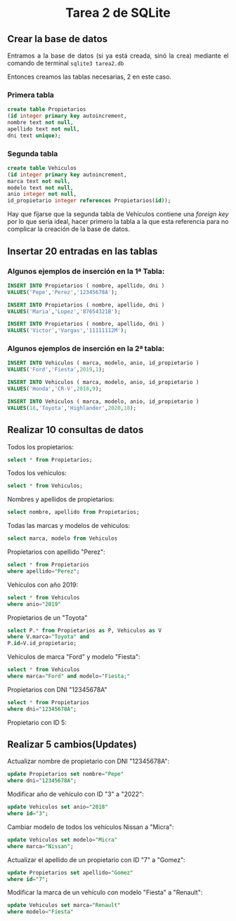 <div align="justify">

# <div align="center">Tarea 2 de SQLite</div>

## Crear la base de datos
Entramos a la base de datos (si ya está creada, sinó la crea) mediante el comando de terminal ```sqlite3 tarea2.db```

Entonces creamos las tablas necesarias, 2 en este caso.
### Primera tabla

```sql
create table Propietarios
(id integer primary key autoincrement,
nombre text not null,
apellido text not null,
dni text unique);
```

### Segunda tabla
```sql
create table Vehiculos
(id integer primary key autoincrement,
marca text not null,
modelo text not null,
anio integer not null,
id_propietario integer references Propietarios(id));
```

Hay que fijarse que la segunda tabla de Vehículos contiene una _foreign key_ por lo que sería ideal, hacer primero la tabla a la que esta referencia para no complicar la creación de la base de datos.

## Insertar 20 entradas en las tablas

### Algunos ejemplos de inserción en la 1ª Tabla:
```sql
INSERT INTO Propietarios ( nombre, apellido, dni )
VALUES('Pepe','Perez','12345678A');
```
```sql
INSERT INTO Propietarios ( nombre, apellido, dni )
VALUES('Maria','Lopez','87654321B');
```
```sql
INSERT INTO Propietarios ( nombre, apellido, dni )
VALUES('Victor','Vargas','11111112M');
```
### Algunos ejemplos de inserción en la 2ª tabla:
```sql
INSERT INTO Vehiculos ( marca, modelo, anio, id_propietario )
VALUES('Ford','Fiesta',2019,1);
```
```sql
INSERT INTO Vehiculos ( marca, modelo, anio, id_propietario )
VALUES('Honda','CR-V',2018,9);
```
```sql
INSERT INTO Vehiculos ( marca, modelo, anio, id_propietario )
VALUES(18,'Toyota','Highlander',2020,18);
```
## Realizar 10 consultas de datos

Todos los propietarios:
```sql
select * from Propietarios;
```
Todos los vehículos:
```sql
select * from Vehiculos;
```
Nombres y apellidos de propietarios:
```sql
select nombre, apellido from Propietarios;
```

Todas las marcas y modelos de vehiculos:
```sql
select marca, modelo from Vehiculos
```

Propietarios con apellido "Perez":
```sql
select * from Propietarios
where apellido="Perez";
```

Vehículos con año 2019:
```sql
select * from Vehiculos
where anio="2019"
```

Propietarios de un "Toyota"
```sql
select P.* from Propietarios as P, Vehiculos as V
where V.marca="Toyota" and
P.id=V.id_propietario;
```

Vehículos de marca "Ford" y modelo "Fiesta":
```sql
select * from Vehiculos
where marca="Ford" and modelo="Fiesta;"
```

Propietarios con DNI "12345678A"
```sql
select * from Propietarios
where dni="12345678A";
```

Propietario con ID 5:

## Realizar 5 cambios(Updates)

Actualizar nombre de propietario con DNI "12345678A":
```sql
update Propietarios set nombre="Pepe"
where dni="12345678A";
```

Modificar año de vehículo con ID "3" a "2022":
```sql
update Vehiculos set anio="2018"
where id="3";
```

Cambiar modelo de todos los vehículos Nissan a "Micra":
```sql
update Vehiculos set modelo="Micra"
where marca="Nissan";
```

Actualizar el apellido de un propietario con ID "7" a "Gomez":
```sql
update Propietarios set apellido="Gomez"
where id="7";
```

Modificar la marca de un vehículo con modelo "Fiesta" a "Renault":
```sql
update Vehiculos set marca="Renault"
where modelo="Fiesta"
```

</div>